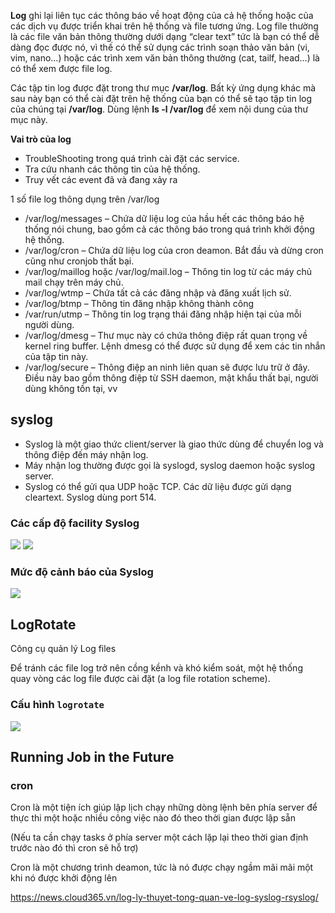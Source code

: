 **Log** ghi lại liên tục các thông báo về hoạt động của cả hệ thống hoặc của các dịch vụ được triển khai trên hệ thống và file tương ứng. Log file thường là các file văn bản thông thường dưới dạng “clear text” tức là bạn có thể dễ dàng đọc được nó, vì thế có thể sử dụng các trình soạn thảo văn bản (vi, vim, nano…) hoặc các trình xem văn bản thông thường (cat, tailf, head…) là có thể xem được file log.

Các tập tin log được đặt trong thư mục **/var/log**. Bất kỳ ứng dụng khác mà sau này bạn có thể cài đặt trên hệ thống của bạn có thể sẽ tạo tập tin log của chúng tại **/var/log**. Dùng lệnh **ls -l /var/log** để xem nội dung của thư mục này.

**Vai trò của log**
- TroubleShooting trong quá trình cài đặt các service.
- Tra cứu nhanh các thông tin của hệ thống.
- Truy vết các event đã và đang xảy ra

1 số file log thông dụng trên /var/log

- /var/log/messages – Chứa dữ liệu log của hầu hết các thông báo hệ thống nói chung, bao gồm cả các thông báo trong quá trình khởi động hệ thống.
- /var/log/cron – Chứa dữ liệu log của cron deamon. Bắt đầu và dừng cron cũng như cronjob thất bại.
- /var/log/maillog hoặc /var/log/mail.log – Thông tin log từ các máy chủ mail chạy trên máy chủ.
- /var/log/wtmp – Chứa tất cả các đăng nhập và đăng xuất lịch sử.
- /var/log/btmp – Thông tin đăng nhập không thành công
- /var/run/utmp – Thông tin log trạng thái đăng nhập hiện tại của mỗi người dùng.
- /var/log/dmesg – Thư mục này có chứa thông điệp rất quan trọng về kernel ring buffer. Lệnh dmesg có thể được sử dụng để xem các tin nhắn của tập tin này.
- /var/log/secure – Thông điệp an ninh liên quan sẽ được lưu trữ ở đây. Điều này bao gồm thông điệp từ SSH daemon, mật khẩu thất bại, người dùng không tồn tại, vv

## syslog
- Syslog là một giao thức client/server là giao thức dùng để chuyển log và thông điệp đến máy nhận log. 
- Máy nhận log thường được gọi là syslogd, syslog daemon hoặc syslog server. 
- Syslog có thể gửi qua UDP hoặc TCP. Các dữ liệu được gửi dạng cleartext. Syslog dùng port 514.


### Các cấp độ facility Syslog
![](blob:https://chat.zalo.me/1301ccca-1ebb-4cb4-ba4c-f75084c749a3)
![](blob:https://chat.zalo.me/a9d413d2-5bd8-480b-b7de-f1a38f8110fd)

### Mức độ cảnh báo của Syslog
![](blob:https://chat.zalo.me/29e29a8e-87c4-4f30-af98-b71b2ba67c65)


## LogRotate
Công cụ quản lý Log files

Để tránh các file log trở nên cồng kềnh và khó kiểm soát, một hệ thống quay vòng các log file được cài đặt (a log file rotation scheme).


### Cấu hình `logrotate`
![](blob:https://chat.zalo.me/a013eb9b-bd23-499e-bed4-bb89469c3562)

## Running Job in the Future

### cron
Cron là một tiện ích giúp lập lịch chạy những dòng lệnh bên phía server để thực thi một hoặc nhiều công việc nào đó theo thời gian được lập sẵn

(Nếu ta cần chạy tasks ở phía server một cách lặp lại theo thời gian định trước nào đó thì cron sẽ hỗ trợ)

Cron là một chương trình deamon, tức là nó được chạy ngầm mãi mãi một khi nó được khởi động lên







https://news.cloud365.vn/log-ly-thuyet-tong-quan-ve-log-syslog-rsyslog/

